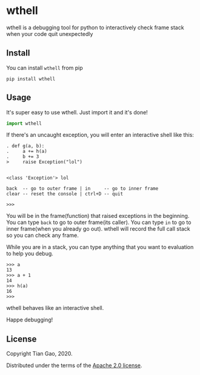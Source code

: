 # wthell

wthell is a debugging tool for python to interactively check frame stack when your code quit unexpectedly 

## Install

You can install ```wthell``` from pip

```
pip install wthell
```

## Usage

It's super easy to use wthell. Just import it and it's done!

```python
import wthell
```

If there's an uncaught exception, you will enter an interactive shell like this:

```
. def g(a, b):
.     a += h(a)
.     b += 3
>     raise Exception("lol")


<class 'Exception'> lol

back  -- go to outer frame | in     -- go to inner frame
clear -- reset the console | ctrl+D -- quit

>>> 
```

You will be in the frame(function) that raised exceptions in the beginning. You can type ```back``` to go to outer frame(its caller). 
You can type ```in``` to go to inner frame(when you already go out). wthell will record the full call stack so you can check any
frame. 

While you are in a stack, you can type anything that you want to evaluation to help you debug.

```
>>> a
13
>>> a + 1
14
>>> h(a)
16
>>> 
```

wthell behaves like an interactive shell. 

Happe debugging!

## License

Copyright Tian Gao, 2020.

Distributed under the terms of the [Apache 2.0 license](https://github.com/gaogaotiantian/wthell/blob/master/LICENSE).